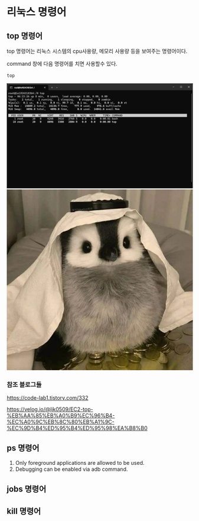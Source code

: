 # 리눅스 명령어

## top 명령어
top 명령어는 리눅스 시스템의 cpu사용량, 메모리 사용량 등을 보여주는 명령어이다.

command 창에 다음 명령어를 치면 사용할수 있다.
```
top
```


![top_command0](images/top/top_command0.png)
![test](images/ps/sff-20230608-183015-000.jpg)

### 참조 블로그들
https://code-lab1.tistory.com/332

https://velog.io/@ljk0509/EC2-top-%EB%AA%85%EB%A0%B9%EC%96%B4-%EC%A0%9C%EB%8C%80%EB%A1%9C-%EC%9D%B4%ED%95%B4%ED%95%98%EA%B8%B0



## ps 명령어
1. Only foreground applications are allowed to be used.
2. Debugging can be enabled via adb command.

## jobs 명령어

## kill 명령어
